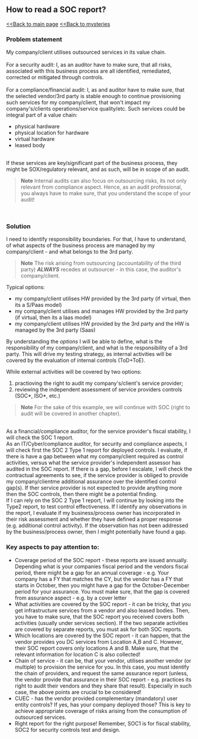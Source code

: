 ## How to read a SOC report?

[<<Back to main page](../index.md)
[<<Back to mysteries](mystery_index.md)

### Problem statement
My company/client utilises outsourced services in its value chain.
<br/>
<br/>For a security audit: I, as an auditor have to make sure, that all risks, associated with this business process are all identified, remediated, corrected or mitigated through controls.
<br/>
<br/>For a compliance/financial audit: I, as and auditor have to make sure, that the selected vendor/3rd party is stable enough to continue provisioning such services for my company/client, that won't impact my company's/clients operations/service quality/etc.
Such services could be integral part of a value chain:
- physical hardware
- physical location for hardware
- virtual hardware
- leased body
<br/>
If these services are key/significant part of the business process, they might be SOX/regulatory relevant, and as such, will be in scope of an audit.

>**Note**
>Internal audits can also focus on outsourcing risks, its not only relevant from compliance aspect. Hence, as an audit professional, you always have to make sure, that you understand the scope of your audit!
<br/>

### Solution
I need to identify responsibility boundaries. For that, I have to understand, of what aspects of the business process are managed by my company/client - and what belongs to the 3rd party.
>**Note** 
>The risk arising from outsourcing (accountability of the third party) ***ALWAYS*** recedes at outsourcer - in this case, the auditor's company/client.

Typical options:
- my company/client utilises HW provided by the 3rd party (if virtual, then its a S/Paas model)
- my company/client utilises and manages HW provided by the 3rd party (if virtual, then its a Iaas model)
- my company/client utilises HW provided by the 3rd party and the HW is managed by the 3rd party (Saas)

By understanding the *options* I will be able to define, what is the responsibility of my company/client, and what is the responsibility of a 3rd party. This will drive my testing strategy, as internal activities will be covered by the evaluation of internal controls (ToD+ToE).

While external activities will be covered by two options:
1. practioving the right to audit my company's/client's service provider;
2. reviewing the independent assessment of service providers controls (SOC*, ISO*, etc.)
>**Note**
>For the sake of this example, we will continue with SOC (right to audit will be covered in another chapter).
<br/>
As a financial/compliance auditor, for the service provider's fiscal stability, I will check the SOC 1 report.
<br/>
As an IT/Cyber/compliance auditor, for security and compliance aspects, I will check first the SOC 2 Type 1 report for deployed controls. I evaluate, if there is have a gap between what my company/client required as control activities, versus what the service provider's independent assessor has audited in the SOC report. If there is a gap, before I escalate, I will check the contractual agreements to see, if the service provider is obliged to provide my company/clientme additional assurance over the identified control gap(s). If ther service provider is not expected to provide anything more then the SOC controls, then there might be a potential finding.
<br/>
If I can rely on the SOC 2 Type 1 report, I will continue by looking into the Type2 report, to test control effectiveness.
If I identify any observations in the report, I evaluate if my business/process owner has incorporated in their risk assessment and whether they have defined a proper response (e.g. additional control activity). If the observation has not been addressed by the business/process owner, then I might potentially have found a gap.

### Key aspects to pay attention to:
- Coverage period of the SOC report - these reports are issued annually. Depending what is your companies fiscal period and the vendors fiscal period, there might be a gap for an annual coverage - e.g. Your company has a FY that matches the CY, but the vendor has a FY that starts in October, then you might have a gap for the October-December period for your assurance. You must make sure, that the gap is covered from assurance aspect - e.g. by a cover letter
- What activities are covered by the SOC report - it can be tricky, that you get infrastructure services from a vendor and also leased bodies. Then, you have to make sure, that the SOC report you received covers both activities (usually under services section). If the two separate activities are covered by separate reports, you must ask for both SOC reports.
- Which locations are covered by the SOC report - it can happen, that the vendor provides you DC services from Location A,B and C. However, their SOC report covers only locations A and B. Make sure, that the relevant information for location C is also collected!
- Chain of service - it can be, that your vendor, utilises another vendor (or multiple) to provision the service for you. In this case, you must identify the chain of providers, and request the same assurance report (unless, the vendor provide that assurance in their SOC report - e.g. practices its right to audit their vendors and they share that result). Especially in such case, the above points are crucial to be considered!
- CUEC - has the vendor provided complementary (mandatory) user entity controls? If yes, has your company deployed those? This is key to achieve appropriate coverage of risks arising from the consumption of outsourced services.
- Right report for the right purpose! Remember, SOC1 is for fiscal stability, SOC2 for security controls test and design.

